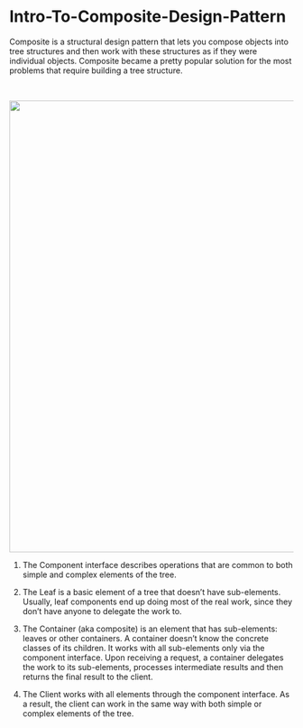 # Intro-To-Composite-Design-Pattern

Composite is a structural design pattern that lets you compose objects into tree structures and then work with these structures as if they were individual objects.
Composite became a pretty popular solution for the most problems that require building a tree structure.

</br>

<p align="center">
  <img src="https://github.com/user-attachments/assets/54f76aeb-c9db-42cf-8095-cfa96d2e1763" width="800">
</p>


1. The Component interface describes operations that are common to both simple and complex elements of the tree.

2. The Leaf is a basic element of a tree that doesn’t have sub-elements. Usually, leaf components end up doing most of the real work, since they don’t have anyone to delegate the work to.

3. The Container (aka composite) is an element that has sub-elements: leaves or other containers. A container doesn’t know the concrete classes of its children. It works with all sub-elements only via the component interface. Upon receiving a request, a container delegates the work to its sub-elements, processes intermediate results and then returns the final result to the client.

4. The Client works with all elements through the component interface. As a result, the client can work in the same way with both simple or complex elements of the tree.
